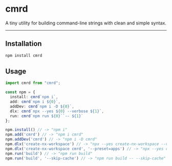 # cmrd

A tiny utility for building command-line strings with clean and simple syntax.

---

## Installation

```bash
npm install cmrd
```


## Usage

```typescript
import cmrd from "cmrd";

const npm = {
  install: cmrd`npm i`,
  add: cmrd`npm i ${0}`,
  addDev: cmrd`npm i -D ${0}`,
  dlx: cmrd`npx --yes ${0} --verbose ${1}`,
  run: cmrd`npm run ${0}``-- ${1}`
};

npm.install() // -> "npm i"
npm.add('cmrd') // -> "npm i cmrd"
npm.addDev('cmrd') // -> "npm i -D cmrd"
npm.dlx('create-nx-workspace') // -> "npx --yes create-nx-workspace --verbose"
npm.dlx('create-nx-workspace cmrd', '--preset=apps') // -> "npx --yes create-nx-workspace cmrd --verbose --preset=apps"
npm.run('build') // -> "npm run build"
npm.run('build', '--skip-cache') // -> "npm run build -- --skip-cache"
```
